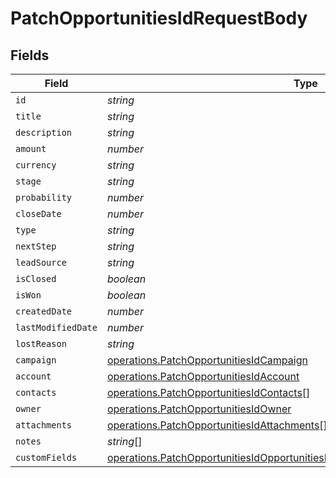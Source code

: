 # PatchOpportunitiesIdRequestBody


## Fields

| Field                                                                                                                                                                        | Type                                                                                                                                                                         | Required                                                                                                                                                                     | Description                                                                                                                                                                  |
| ---------------------------------------------------------------------------------------------------------------------------------------------------------------------------- | ---------------------------------------------------------------------------------------------------------------------------------------------------------------------------- | ---------------------------------------------------------------------------------------------------------------------------------------------------------------------------- | ---------------------------------------------------------------------------------------------------------------------------------------------------------------------------- |
| `id`                                                                                                                                                                         | *string*                                                                                                                                                                     | :heavy_minus_sign:                                                                                                                                                           | N/A                                                                                                                                                                          |
| `title`                                                                                                                                                                      | *string*                                                                                                                                                                     | :heavy_minus_sign:                                                                                                                                                           | N/A                                                                                                                                                                          |
| `description`                                                                                                                                                                | *string*                                                                                                                                                                     | :heavy_minus_sign:                                                                                                                                                           | N/A                                                                                                                                                                          |
| `amount`                                                                                                                                                                     | *number*                                                                                                                                                                     | :heavy_minus_sign:                                                                                                                                                           | N/A                                                                                                                                                                          |
| `currency`                                                                                                                                                                   | *string*                                                                                                                                                                     | :heavy_minus_sign:                                                                                                                                                           | N/A                                                                                                                                                                          |
| `stage`                                                                                                                                                                      | *string*                                                                                                                                                                     | :heavy_minus_sign:                                                                                                                                                           | N/A                                                                                                                                                                          |
| `probability`                                                                                                                                                                | *number*                                                                                                                                                                     | :heavy_minus_sign:                                                                                                                                                           | N/A                                                                                                                                                                          |
| `closeDate`                                                                                                                                                                  | *number*                                                                                                                                                                     | :heavy_minus_sign:                                                                                                                                                           | N/A                                                                                                                                                                          |
| `type`                                                                                                                                                                       | *string*                                                                                                                                                                     | :heavy_minus_sign:                                                                                                                                                           | N/A                                                                                                                                                                          |
| `nextStep`                                                                                                                                                                   | *string*                                                                                                                                                                     | :heavy_minus_sign:                                                                                                                                                           | N/A                                                                                                                                                                          |
| `leadSource`                                                                                                                                                                 | *string*                                                                                                                                                                     | :heavy_minus_sign:                                                                                                                                                           | N/A                                                                                                                                                                          |
| `isClosed`                                                                                                                                                                   | *boolean*                                                                                                                                                                    | :heavy_minus_sign:                                                                                                                                                           | N/A                                                                                                                                                                          |
| `isWon`                                                                                                                                                                      | *boolean*                                                                                                                                                                    | :heavy_minus_sign:                                                                                                                                                           | N/A                                                                                                                                                                          |
| `createdDate`                                                                                                                                                                | *number*                                                                                                                                                                     | :heavy_minus_sign:                                                                                                                                                           | N/A                                                                                                                                                                          |
| `lastModifiedDate`                                                                                                                                                           | *number*                                                                                                                                                                     | :heavy_minus_sign:                                                                                                                                                           | N/A                                                                                                                                                                          |
| `lostReason`                                                                                                                                                                 | *string*                                                                                                                                                                     | :heavy_minus_sign:                                                                                                                                                           | N/A                                                                                                                                                                          |
| `campaign`                                                                                                                                                                   | [operations.PatchOpportunitiesIdCampaign](../../models/operations/patchopportunitiesidcampaign.md)                                                                           | :heavy_minus_sign:                                                                                                                                                           | N/A                                                                                                                                                                          |
| `account`                                                                                                                                                                    | [operations.PatchOpportunitiesIdAccount](../../models/operations/patchopportunitiesidaccount.md)                                                                             | :heavy_minus_sign:                                                                                                                                                           | N/A                                                                                                                                                                          |
| `contacts`                                                                                                                                                                   | [operations.PatchOpportunitiesIdContacts](../../models/operations/patchopportunitiesidcontacts.md)[]                                                                         | :heavy_minus_sign:                                                                                                                                                           | N/A                                                                                                                                                                          |
| `owner`                                                                                                                                                                      | [operations.PatchOpportunitiesIdOwner](../../models/operations/patchopportunitiesidowner.md)                                                                                 | :heavy_minus_sign:                                                                                                                                                           | N/A                                                                                                                                                                          |
| `attachments`                                                                                                                                                                | [operations.PatchOpportunitiesIdAttachments](../../models/operations/patchopportunitiesidattachments.md)[]                                                                   | :heavy_minus_sign:                                                                                                                                                           | N/A                                                                                                                                                                          |
| `notes`                                                                                                                                                                      | *string*[]                                                                                                                                                                   | :heavy_minus_sign:                                                                                                                                                           | N/A                                                                                                                                                                          |
| `customFields`                                                                                                                                                               | [operations.PatchOpportunitiesIdOpportunitiesRequestRequestBodyCustomFields1](../../models/operations/patchopportunitiesidopportunitiesrequestrequestbodycustomfields1.md)[] | :heavy_minus_sign:                                                                                                                                                           | N/A                                                                                                                                                                          |
